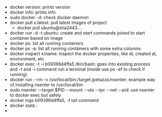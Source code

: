 - docker version: prints version
- docker info: prints info
- sudo docker -d: check docker daemon
- docker pull x:latest: pull latest images of project
  - docker pull ubuntu@sha2443....
- docker run -d -t ubuntu: create and start commands joined to start container based on image
- docker ps: list all running containers
- docker ps -a: list all running containers with some extra columns
- docker inspect x/name: inspect the docker properties, like id, created at, environment, etc
- docker exec -t -i b09396d4ffa5 /bin/bash: goes into existing process and -t and -i command run a terminal (inside use ps -ef to check if running)
- docker run --rm -v /usr/local/bin:/target jpetazzo/nsenter: example way of installing nsenter to /usr/local/bin
- sudo nsenter --target $PID --mount --uts --ipc --net --pid: use nsenter to docker exec but safely
- docker logs b09396d4ffa5, -f tail command
- docker stats <sha>:
- 